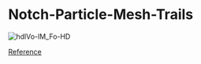 # Notch-Particle-Mesh-Trails

![hdlVo-lM_Fo-HD](https://github.com/user-attachments/assets/c5de2d27-931f-4c98-8f26-8827e3c47395)

[Reference](https://www.youtube.com/watch?v=5g3roN0s8yo)
